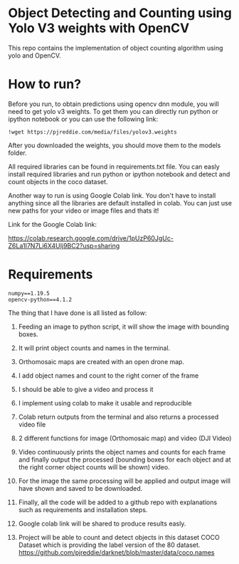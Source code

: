 # Object Detecting and Counting using Yolo V3 weights with OpenCV

This repo contains the implementation of object counting algorithm using yolo and OpenCV. 

# How to run?

Before you run, to obtain predictions using opencv dnn module, you will need to get yolo v3 weights. To get them you can directly run python or ipython notebook or you can use the following link:
```
!wget https://pjreddie.com/media/files/yolov3.weights
```
After you downloaded the weights, you should move them to the models folder.

All required libraries can be found in requirements.txt file. You can easly install required libraries and run python or ipython notebook and detect and count objects in the coco dataset.

Another way to run is using Google Colab link. You don't have to install anything since all the libraries are default installed in colab. You can just use new paths for your video or image files and thats it!

Link for the Google Colab link:

https://colab.research.google.com/drive/1pUzP60JgUc-Z6La1I7N7Li6X4UIj9BC2?usp=sharing

# Requirements

```
numpy==1.19.5
opencv-python==4.1.2
```
 
 The thing that I have done is all listed as follow: 

1.	Feeding an image to python script, it will show the image with bounding boxes.

2.	It will print object counts and names in the terminal.

3.	Orthomosaic maps are created with an open drone map.

4.	I add object names and count to the right corner of the frame

5.	I should be able to give a video and process it 

6.	I implement using colab to make it usable and reproducible

7.	Colab return outputs from the terminal and also returns a processed video file

8.	2 different functions for image (Orthomosaic map) and video (DJI Video)

9.	Video continuously prints the object names and counts for each frame and finally output the processed (bounding boxes for each object and at the right corner object counts will be shown) video.

10.	For the image the same processing will be applied and output image will have shown and saved to be downloaded. 

11.	Finally, all the code will be added to a github repo with explanations such as requirements and installation steps.

12.	Google colab link will be shared to produce results easly.

13.	Project will be able to count and detect objects in this dataset COCO Dataset which is providing the label version of the 80 dataset. https://github.com/pjreddie/darknet/blob/master/data/coco.names


